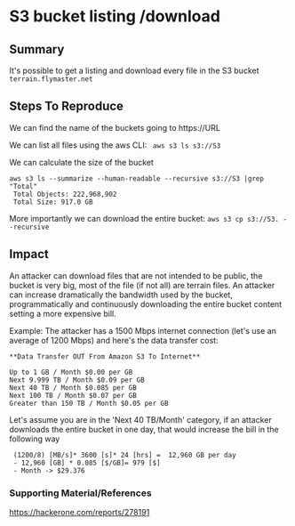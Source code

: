 
# S3 bucket listing /download

## Summary
It's possible to get a listing and download every file in the S3 bucket `terrain.flymaster.net` 

## Steps To Reproduce

We can find the name of the buckets going to https://URL

We can list all files using the aws CLI:
`` aws s3 ls s3://S3``

We can calculate the size of the bucket 
```
aws s3 ls --summarize --human-readable --recursive s3://S3 |grep "Total"
 Total Objects: 222,968,902
 Total Size: 917.0 GB
```
More importantly we can download the entire bucket: 
``aws s3 cp s3://S3. --recursive``

## Impact
An attacker can download files that are not intended to be public, the bucket is very big, most of the file (if not all) are terrain files. 
An attacker can increase dramatically the bandwidth used by the bucket, programmatically and continuously downloading the entire bucket content setting a more expensive bill. 

Example: 
The attacker has a 1500 Mbps internet connection (let's use an average of 1200 Mbps)  and here's the data transfer cost:
```
**Data Transfer OUT From Amazon S3 To Internet**

Up to 1 GB / Month $0.00 per GB
Next 9.999 TB / Month $0.09 per GB
Next 40 TB / Month $0.085 per GB
Next 100 TB / Month $0.07 per GB
Greater than 150 TB / Month $0.05 per GB
```
Let's assume you are in the 'Next 40 TB/Month' category, if an attacker downloads the entire bucket in one day, that would increase the bill in the following way
```
 (1200/8) [MB/s]* 3600 [s]* 24 [hrs] =  12,960 GB per day
 - 12,960 [GB] * 0.085 [$/GB]= 979 [$]
 - Month -> $29.376
```


### Supporting Material/References

https://hackerone.com/reports/278191
